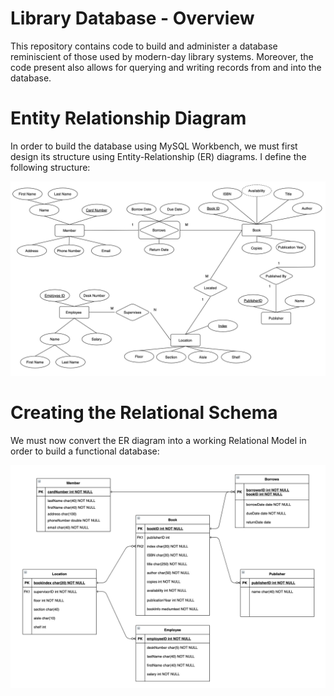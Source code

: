 # Library Database - Overview
This repository contains code to build and administer a database reminiscient of those used by modern-day library systems. Moreover, the code present
also allows for querying and writing records from and into the database.   

# Entity Relationship Diagram
In order to build the database using MySQL Workbench, we must first design its structure using Entity-Relationship (ER) diagrams. I define the following structure:

![ER Diagram](lib/ER-Diagram.png?raw=true "ER Diagram")

# Creating the Relational Schema
We must now convert the ER diagram into a working Relational Model in order to build a functional database:

![Relational Schema](lib/Relational-Schema.png?raw=true "Relational Schema")




